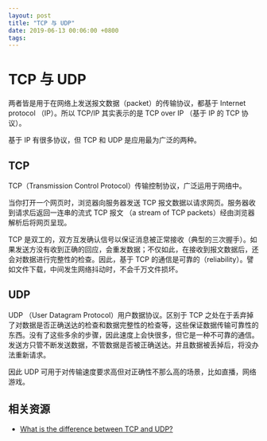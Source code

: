 ```yaml
---
layout: post
title: "TCP 与 UDP"
date: 2019-06-13 00:06:00 +0800
tags: 
---
```

    
# TCP 与 UDP

两者皆是用于在网络上发送报文数据（packet）的传输协议，都基于 Internet protocol （IP）。所以 TCP/IP 其实表示的是 TCP over IP （基于 IP 的 TCP 协议）。

基于 IP 有很多协议，但 TCP 和 UDP 是应用最为广泛的两种。

## TCP

TCP（Transmission Control Protocol）传输控制协议，广泛运用于网络中。

当你打开一个网页时，浏览器向服务器发送 TCP 报文数据以请求网页。服务器收到请求后返回一连串的流式 TCP 报文 （a stream of TCP packets）经由浏览器解析后将网页呈现。

TCP 是双工的，双方互发确认信号以保证消息被正常接收（典型的三次握手）。如果发送方没有收到正确的回应，会重发数据；不仅如此，在接收到报文数据后，还会对数据进行完整性的检查。因此，基于 TCP 的通信是可靠的（reliability）。譬如文件下载，中间发生网络抖动时，不会千万文件损坏。

## UDP

UDP （User Datagram Protocol）用户数据协议。区别于 TCP 之处在于丢弃掉了对数据是否正确送达的检查和数据完整性的检查等，这些保证数据传输可靠性的东西。没有了这些多余的步骤，因此速度上会快很多，但它是一种不可靠的通信。发送方只管不断发送数据，不管数据是否被正确送达。并且数据被丢掉后，将没办法重新请求。

因此  UDP 可用于对传输速度要求高但对正确性不那么高的场景，比如直播，网络游戏。


## 相关资源

- [What is the difference between TCP and UDP?](https://support.holmsecurity.com/hc/en-us/articles/212963869-What-is-the-difference-between-TCP-and-UDP-)

    